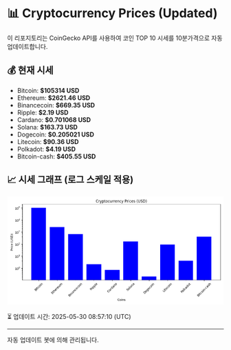 
# 📊 Cryptocurrency Prices (Updated)

이 리포지토리는 CoinGecko API를 사용하여 코인 TOP 10 시세를 10분가격으로 자동 업데이트합니다.

## 💰 현재 시세
- Bitcoin: **$105314 USD**
- Ethereum: **$2621.46 USD**
- Binancecoin: **$669.35 USD**
- Ripple: **$2.19 USD**
- Cardano: **$0.701068 USD**
- Solana: **$163.73 USD**
- Dogecoin: **$0.205021 USD**
- Litecoin: **$90.36 USD**
- Polkadot: **$4.19 USD**
- Bitcoin-cash: **$405.55 USD**

## 📈 시세 그래프 (로그 스케일 적용)
![Crypto Prices](crypto_prices.png)

⏳ 업데이트 시간: 2025-05-30 08:57:10 (UTC)

---
자동 업데이트 봇에 의해 관리됩니다.

